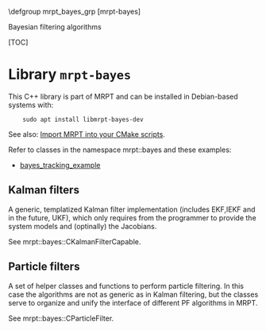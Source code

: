 \defgroup mrpt_bayes_grp [mrpt-bayes]

Bayesian filtering algorithms

[TOC]

# Library `mrpt-bayes`

This C++ library is part of MRPT and can be installed in Debian-based systems with:

		sudo apt install libmrpt-bayes-dev

See also: [Import MRPT into your CMake scripts](mrpt_from_cmake.html).

Refer to classes in the namespace mrpt::bayes and these examples:
 - [bayes_tracking_example](https://github.com/MRPT/mrpt/tree/master/samples/bayes_tracking_example)

## Kalman filters

A generic, templatized Kalman filter implementation (includes EKF,IEKF and in the future, UKF),
which only requires from the programmer to provide the system models and (optinally) the Jacobians.

See mrpt::bayes::CKalmanFilterCapable.

## Particle filters

A set of helper classes and functions to perform particle filtering. In this case the algorithms
are not as generic as in Kalman filtering, but the classes serve to organize and unify the interface
of different PF algorithms in MRPT.

See mrpt::bayes::CParticleFilter.

